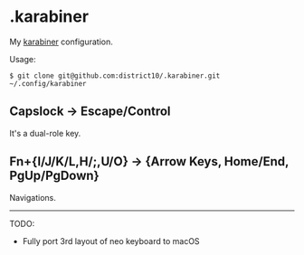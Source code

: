 # .karabiner

My [karabiner](https://pqrs.org/osx/karabiner/complex_modifications/) configuration.

Usage:

```
$ git clone git@github.com:district10/.karabiner.git ~/.config/karabiner
```

## Capslock -> Escape/Control

It's a dual-role key.

## Fn+{I/J/K/L,H/;,U/O} -> {Arrow Keys, Home/End, PgUp/PgDown}

Navigations.

---

TODO:

-   Fully port 3rd layout of neo keyboard to macOS
